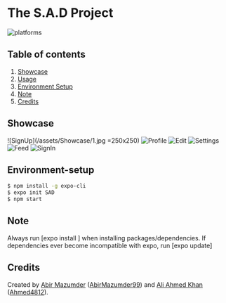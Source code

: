 # The S.A.D Project

![platforms](https://img.shields.io/badge/platforms-Android%20%7C%20iOS-brightgreen.svg?style=flat-square&colorB=191A17)

<!-- ![npm](https://img.shields.io/npm/v/react-native-snap-carousel.svg?style=flat-square) -->

## Table of contents

1. [Showcase](#showcase)
1. [Usage](#usage)
1. [Environment Setup](#Environment-setup)
1. [Note](#Note)
1. [Credits](#Credits)

## Showcase

![SignUp](/assets/Showcase/1.jpg =250x250)
![Profile](/assets/Showcase/2.jpg)
![Edit](/assets/Showcase/3.jpg)
![Settings](/assets/Showcase/4.jpg)
![Feed](/assets/Showcase/5.jpg)
![SignIn](/assets/Showcase/6.jpg)

## Environment-setup

```bash
$ npm install -g expo-cli
$ expo init SAD
$ npm start
```

## Note

Always run [expo install <package-name>] when installing packages/dependencies. If dependencies ever become incompatible with expo, run [expo update]

## Credits

Created by [Abir Mazumder](https://www.linkedin.com/in/abir99/) ([AbirMazumder99](https://github.com/AbirMazumder99)) and [Ali Ahmed Khan](https://www.linkedin.com/in/ali-khan-b546a0192/) ([Ahmed4812](https://github.com/Ahmed4812)).
